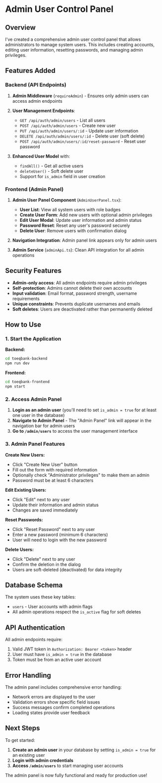 # Admin User Control Panel

## Overview

I've created a comprehensive admin user control panel that allows administrators to manage system users. This includes creating accounts, editing user information, resetting passwords, and managing admin privileges.

## Features Added

### Backend (API Endpoints)

1. **Admin Middleware** (`requireAdmin`) - Ensures only admin users can access admin endpoints
2. **User Management Endpoints**:
   - `GET /api/auth/admin/users` - List all users
   - `POST /api/auth/admin/users` - Create new user
   - `PUT /api/auth/admin/users/:id` - Update user information
   - `DELETE /api/auth/admin/users/:id` - Delete user (soft delete)
   - `POST /api/auth/admin/users/:id/reset-password` - Reset user password

3. **Enhanced User Model** with:
   - `findAll()` - Get all active users
   - `deleteUser()` - Soft delete user
   - Support for `is_admin` field in user creation

### Frontend (Admin Panel)

1. **Admin User Panel Component** (`AdminUserPanel.tsx`):
   - **User List**: View all system users with role badges
   - **Create User Form**: Add new users with optional admin privileges
   - **Edit User Modal**: Update user information and admin status
   - **Password Reset**: Reset any user's password securely
   - **Delete User**: Remove users with confirmation dialog

2. **Navigation Integration**: Admin panel link appears only for admin users

3. **Admin Service** (`adminApi.ts`): Clean API integration for all admin operations

## Security Features

- **Admin-only access**: All admin endpoints require admin privileges
- **Self-protection**: Admins cannot delete their own accounts
- **Input validation**: Email format, password strength, username requirements
- **Unique constraints**: Prevents duplicate usernames and emails
- **Soft deletes**: Users are deactivated rather than permanently deleted

## How to Use

### 1. Start the Application

**Backend:**
```bash
cd toeqbank-backend
npm run dev
```

**Frontend:**
```bash
cd toeqbank-frontend
npm start
```

### 2. Access Admin Panel

1. **Login as an admin user** (you'll need to set `is_admin = true` for at least one user in the database)
2. **Navigate to Admin Panel** - The "Admin Panel" link will appear in the navigation bar for admin users
3. **Go to `/admin/users`** to access the user management interface

### 3. Admin Panel Features

**Create New Users:**
- Click "Create New User" button
- Fill out the form with required information
- Optionally check "Administrator privileges" to make them an admin
- Password must be at least 6 characters

**Edit Existing Users:**
- Click "Edit" next to any user
- Update their information and admin status
- Changes are saved immediately

**Reset Passwords:**
- Click "Reset Password" next to any user
- Enter a new password (minimum 6 characters)
- User will need to login with the new password

**Delete Users:**
- Click "Delete" next to any user
- Confirm the deletion in the dialog
- Users are soft-deleted (deactivated) for data integrity

## Database Schema

The system uses these key tables:
- `users` - User accounts with admin flags
- All admin operations respect the `is_active` flag for soft deletes

## API Authentication

All admin endpoints require:
1. Valid JWT token in `Authorization: Bearer <token>` header
2. User must have `is_admin = true` in the database
3. Token must be from an active user account

## Error Handling

The admin panel includes comprehensive error handling:
- Network errors are displayed to the user
- Validation errors show specific field issues
- Success messages confirm completed operations
- Loading states provide user feedback

## Next Steps

To get started:
1. **Create an admin user** in your database by setting `is_admin = true` for an existing user
2. **Login with admin credentials** 
3. **Access `/admin/users`** to start managing user accounts

The admin panel is now fully functional and ready for production use!